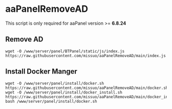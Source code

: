 # aaPanelRemoveAD

This script is only required for aaPanel version >= **6.8.24**

## Remove AD
~~~
wget -O /www/server/panel/BTPanel/static/js/index.js https://raw.githubusercontent.com/missuo/aaPanelRemoveAD/main/index.js
~~~

## Install Docker Manger
~~~
wget -O /www/server/panel/install/docker.sh https://raw.githubusercontent.com/missuo/aaPanelRemoveAD/main/docker.sh
wget -O /www/server/panel/install/docker_install.sh https://raw.githubusercontent.com/missuo/aaPanelRemoveAD/main/docker_install.sh
bash /www/server/panel/install/docker.sh
~~~
